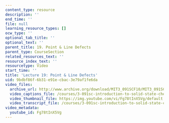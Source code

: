 ```yaml
---
content_type: resource
description: ''
end_time: ''
file: null
learning_resource_types: []
ocw_type: ''
optional_tab_title: ''
optional_text: ''
parent_title: 19. Point & Line Defects
parent_type: CourseSection
related_resources_text: ''
resource_index_text: ''
resourcetype: Video
start_time: ''
title: 'Lecture 19: Point & Line Defects'
uid: 9bdbf86f-6b31-e91e-cbac-3e79af1fe6da
video_files:
  archive_url: http://www.archive.org/download/MIT3_091SCF10/MIT3_091SCF10lec19_300k.mp4
  video_captions_file: /courses/3-091sc-introduction-to-solid-state-chemistry-fall-2010/cdc918eaefff5107bfca5a7f1600c00e_Fg78tInX5Vg.vtt
  video_thumbnail_file: https://img.youtube.com/vi/Fg78tInX5Vg/default.jpg
  video_transcript_file: /courses/3-091sc-introduction-to-solid-state-chemistry-fall-2010/6af69b28e57b736f244e9fb7882002b5_Fg78tInX5Vg.pdf
video_metadata:
  youtube_id: Fg78tInX5Vg
---
```

